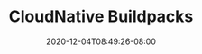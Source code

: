 ---
title: "CloudNative Buildpacks"
date: 2020-12-04T08:49:26-08:00
draft: true

github: "https://github.com/buildpacks"
homepage: "https://buildpacks.io"
sponsors: []
tagline_1: ""
tagline_2: ""
---